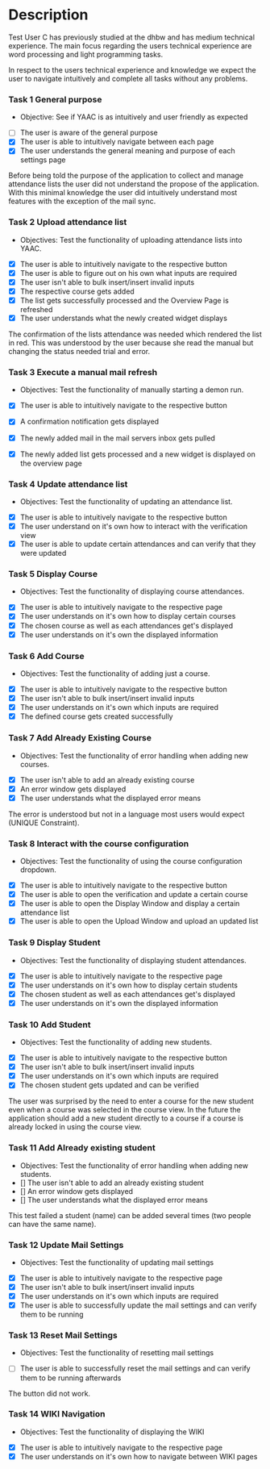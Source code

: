 # Description
Test User C has previously studied at the dhbw and has medium technical experience. The main focus regarding the users technical experience are word processing and light programming tasks.

In respect to the users technical experience and knowledge we expect the user to navigate intuitively and complete all tasks without any problems. 

### Task 1 General purpose
- Objective: See if YAAC is as intuitively and user friendly as expected
- [ ] The user is aware of the general purpose
- [x] The user is able to intuitively navigate between each page
- [x] The user understands the general meaning and purpose of each settings page

Before being told the purpose of the application to collect and manage attendance lists the user did not understand the propose of the application. With this minimal knowledge the user did intuitively understand most features with the exception of the mail sync.

### Task 2 Upload attendance list
- Objectives: Test the functionality of uploading attendance lists into YAAC.
- [x] The user is able to intuitively navigate to the respective button
- [x] The user is able to figure out on his own what inputs are required
- [x] The user isn't able to bulk insert/insert invalid inputs
- [x] The respective course gets added
- [x] The list gets successfully processed and the Overview Page is refreshed
- [x] The user understands what the newly created widget displays

The confirmation of the lists attendance was needed which rendered the list in red. This was understood by the user because she read the manual but changing the status needed trial and error.

### Task 3 Execute a manual mail refresh
- Objectives: Test the functionality of manually starting a demon run.
- [x] The user is able to intuitively navigate to the respective button
- [x] A confirmation notification gets displayed
- [x] The newly added mail in the mail servers inbox gets pulled
- [x] The newly added list gets processed and a new widget is displayed on the overview page


### Task 4 Update attendance list
- Objectives: Test the functionality of updating an attendance list.
- [x] The user is able to intuitively navigate to the respective button
- [x] The user understand on it's own how to interact with the verification view
- [x] The user is able to update certain attendances and can verify that they were updated

### Task 5 Display Course 
- Objectives: Test the functionality of displaying course attendances.
- [x] The user is able to intuitively navigate to the respective page
- [x] The user understands on it's own how to display certain courses
- [x] The chosen course as well as each attendances get's displayed
- [x] The user understands on it's own the displayed information

### Task 6 Add Course 
- Objectives: Test the functionality of adding just a course.
- [x] The user is able to intuitively navigate to the respective button
- [x] The user isn't able to bulk insert/insert invalid inputs
- [x] The user understands on it's own which inputs are required
- [x] The defined course gets created successfully

### Task 7 Add Already Existing Course 
- Objectives: Test the functionality of error handling when adding new courses.
- [x] The user isn't able to add an already existing course
- [x] An error window gets displayed
- [x] The user understands what the displayed error means

The error is understood but not in a language most users would expect (UNIQUE Constraint).


### Task 8 Interact with the course configuration
- Objectives: Test the functionality of using the course configuration dropdown.
- [x] The user is able to intuitively navigate to the respective button
- [x] The user is able to open the verification and update a certain course
- [x] The user is able to open the Display Window and display a certain attendance list
- [x] The user is able to open the Upload Window and upload an updated list

### Task 9 Display Student
- Objectives: Test the functionality of displaying student attendances.
- [x] The user is able to intuitively navigate to the respective page
- [x] The user understands on it's own how to display certain students
- [x] The chosen student as well as each attendances get's displayed
- [x] The user understands on it's own the displayed information

### Task 10 Add Student
- Objectives: Test the functionality of adding new students.
- [x] The user is able to intuitively navigate to the respective button
- [x] The user isn't able to bulk insert/insert invalid inputs
- [x] The user understands on it's own which inputs are required
- [x] The chosen student gets updated and can be verified

The user was surprised by the need to enter a course for the new student even when a course was selected in the course view. In the future the application should add a new student directly to a course if a course is already locked in using the course view.

### Task 11 Add Already existing student
- Objectives: Test the functionality of error handling when adding new students.
- [] The user isn't able to add an already existing student
- [] An error window gets displayed
- [] The user understands what the displayed error means

This test failed a student (name) can be added several times (two people can have the same name).

### Task 12 Update Mail Settings
- Objectives: Test the functionality of updating mail settings
- [x] The user is able to intuitively navigate to the respective page
- [x] The user isn't able to bulk insert/insert invalid inputs
- [x] The user understands on it's own which inputs are required
- [x] The user is able to successfully update the mail settings and can verify them to be running

### Task 13 Reset Mail Settings
- Objectives: Test the functionality of resetting mail settings
- [ ] The user is able to successfully reset the mail settings and can verify them to be running afterwards

The button did not work.

### Task 14 WIKI Navigation
- Objectives: Test the functionality of displaying the WIKI
- [x] The user is able to intuitively navigate to the respective page
- [x] The user understands on it's own how to navigate between WIKI pages
